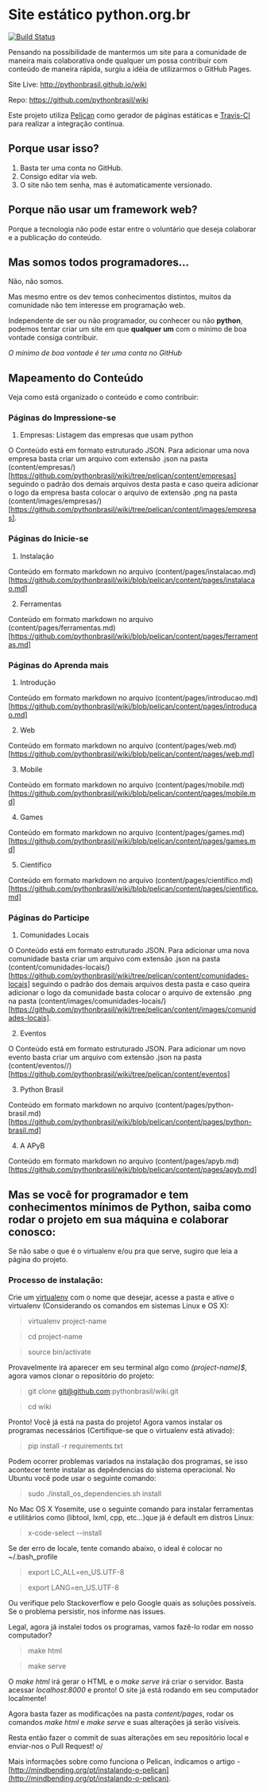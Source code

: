 # Site estático python.org.br

[![Build Status](https://travis-ci.org/pythonbrasil/wiki.svg?branch=pelican)](https://travis-ci.org/pythonbrasil/wiki)

Pensando na possibilidade de mantermos um site para a comunidade de maneira mais colaborativa onde qualquer um possa contribuir com conteúdo de maneira rápida, surgiu a idéia de utilizarmos o GitHub Pages.

Site Live:  http://pythonbrasil.github.io/wiki

Repo: https://github.com/pythonbrasil/wiki

Este projeto utiliza [Pelican](http://blog.getpelican.com/) como gerador de páginas estáticas e [Travis-CI](https://travis-ci.org/) para realizar a integração contínua.

## Porque usar isso?

1. Basta ter uma conta no GitHub.
2. Consigo editar via web.
3. O site não tem senha, mas é automaticamente versionado.

## Porque não usar um framework web?

Porque a tecnologia não pode estar entre o voluntário que deseja colaborar e a publicação do conteúdo.

## Mas somos todos programadores...

Não, não somos.

Mas mesmo entre os dev temos conhecimentos distintos, muitos da comunidade não tem interesse em programação web.

Independente de ser ou não programador, ou conhecer ou não **python**, podemos tentar criar um site em que **qualquer um** com o mínimo de boa vontade consiga contribuir.

*O mínimo de boa vontade é ter uma conta no GitHub*

## Mapeamento do Conteúdo

Veja como está organizado o conteúdo e como contribuir:

### Páginas do Impressione-se

1. Empresas: Listagem das empresas que usam python

O Conteúdo está em formato estruturado JSON. Para adicionar uma nova empresa basta criar um arquivo com extensão .json na pasta (content/empresas/)[https://github.com/pythonbrasil/wiki/tree/pelican/content/empresas] seguindo o padrão dos demais arquivos desta pasta e caso queira adicionar o logo da empresa basta colocar o arquivo de extensão .png na pasta (content/images/empresas/)[https://github.com/pythonbrasil/wiki/tree/pelican/content/images/empresas].

### Páginas do Inicie-se

1. Instalação

Conteúdo em formato markdown no arquivo (content/pages/instalacao.md)[https://github.com/pythonbrasil/wiki/blob/pelican/content/pages/instalacao.md]

2. Ferramentas

Conteúdo em formato markdown no arquivo (content/pages/ferramentas.md)[https://github.com/pythonbrasil/wiki/blob/pelican/content/pages/ferramentas.md]

### Páginas do Aprenda mais

1. Introdução

Conteúdo em formato markdown no arquivo (content/pages/introducao.md)[https://github.com/pythonbrasil/wiki/blob/pelican/content/pages/introducao.md]

2. Web

Conteúdo em formato markdown no arquivo (content/pages/web.md)[https://github.com/pythonbrasil/wiki/blob/pelican/content/pages/web.md]

3. Mobile

Conteúdo em formato markdown no arquivo (content/pages/mobile.md)[https://github.com/pythonbrasil/wiki/blob/pelican/content/pages/mobile.md]

4. Games

Conteúdo em formato markdown no arquivo (content/pages/games.md)[https://github.com/pythonbrasil/wiki/blob/pelican/content/pages/games.md]

5. Científico

Conteúdo em formato markdown no arquivo (content/pages/cientifico.md)[https://github.com/pythonbrasil/wiki/blob/pelican/content/pages/cientifico.md]

### Páginas do Participe

1. Comunidades Locais

O Conteúdo está em formato estruturado JSON. Para adicionar uma nova comunidade basta criar um arquivo com extensão .json na pasta (content/comunidades-locais/)[https://github.com/pythonbrasil/wiki/tree/pelican/content/comunidades-locais] seguindo o padrão dos demais arquivos desta pasta e caso queira adicionar o logo da comunidade basta colocar o arquivo de extensão .png na pasta (content/images/comunidades-locais/)[https://github.com/pythonbrasil/wiki/tree/pelican/content/images/comunidades-locais].

2. Eventos

O Conteúdo está em formato estruturado JSON. Para adicionar um novo evento basta criar um arquivo com extensão .json na pasta (content/eventos/<ano>/)[https://github.com/pythonbrasil/wiki/tree/pelican/content/eventos]

3. Python Brasil

Conteúdo em formato markdown no arquivo (content/pages/python-brasil.md)[https://github.com/pythonbrasil/wiki/blob/pelican/content/pages/python-brasil.md]

4. A APyB

Conteúdo em formato markdown no arquivo (content/pages/apyb.md)[https://github.com/pythonbrasil/wiki/blob/pelican/content/pages/apyb.md]

## Mas se você for programador e tem conhecimentos mínimos de Python, saiba como rodar o projeto em sua máquina e colaborar conosco:

Se não sabe o que é o virtualenv e/ou pra que serve, sugiro que leia a página do projeto.

### Processo de instalação:

Crie um [virtualenv](https://virtualenv.readthedocs.org/en/latest/) com o nome que desejar, acesse a pasta e ative o virtualenv (Considerando os comandos em sistemas Linux e OS X):

> virtualenv project-name  

> cd project-name  

> source bin/activate

Provavelmente irá aparecer em seu terminal algo como *(project-name)$*, agora vamos clonar o repositório do projeto:

> git clone git@github.com:pythonbrasil/wiki.git

> cd wiki

Pronto! Você já está na pasta do projeto! Agora vamos instalar os programas necessários (Certifique-se que o virtualenv está ativado):

> pip install -r requirements.txt

Podem ocorrer problemas variados na instalação dos programas, se isso acontecer tente instalar as depêndencias do sistema operacional. No Ubuntu você pode usar o seguinte comando:

> sudo ./install_os_dependencies.sh install

No Mac OS X Yosemite, use o seguinte comando para instalar ferramentas e utilitários como (libtool, lxml, cpp, etc...)que já é default em distros Linux:

> x-code-select --install

Se der erro de locale, tente comando abaixo, o ideal é colocar no ~/.bash_profile

> export LC_ALL=en_US.UTF-8

> export LANG=en_US.UTF-8

Ou verifique pelo Stackoverflow e pelo Google quais as soluções possíveis. Se o problema persistir, nos informe nas issues.

Legal, agora já instalei todos os programas, vamos fazê-lo rodar em nosso computador?

> make html  

> make serve

O *make html* irá gerar o HTML e o *make serve* irá criar o servidor. Basta acessar *localhost:8000* e pronto! O site já está rodando em seu computador localmente!

Agora basta fazer as modificações na pasta *content/pages*, rodar os comandos *make html* e *make serve* e suas alterações já serão visíveis.

Resta então fazer o commit de suas alterações em seu repositório local e enviar-nos o Pull Request! o/

Mais informações sobre como funciona o Pelican, indicamos o artigo - [http://mindbending.org/pt/instalando-o-pelican](http://mindbending.org/pt/instalando-o-pelican).
